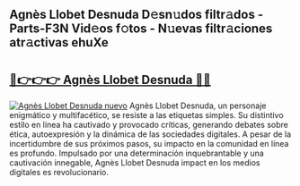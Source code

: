 ## Agnès Llobet Desnuda D𝚎sn𝚞dos filtr𝚊dos - Parts-F3N Vid𝚎os f𝚘tos - N𝚞evas filtr𝚊ciones atr𝚊ctivas ehuXe

# <h2><a href="http://mb8f1z4.tromn.icu/?c=Agn%c3%a8s+Llobet+Desnuda">🔗👉👉👉 Agnès Llobet Desnuda 🔗🔗</a></h2>

[![Agnès Llobet Desnuda nuevo](https://i.imgur.com/pEAQMta.gif)](http://mb8f1z4.tromn.icu/?c=Agn%c3%a8s+Llobet+Desnuda)
Agnès Llobet Desnuda, un personaje enigmático y multifacético, se resiste a las etiquetas simples. Su distintivo estilo en línea ha cautivado y provocado críticas, generando debates sobre ética, autoexpresión y la dinámica de las sociedades digitales. A pesar de la incertidumbre de sus próximos pasos, su impacto en la comunidad en línea es profundo. Impulsado por una determinación inquebrantable y una cautivación innegable, Agnès Llobet Desnuda impact en los medios digitales es revolucionario.
